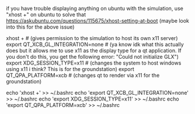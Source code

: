 if you have trouble displaying anything on ubuntu with the simulation, use "xhost +" on ubuntu to solve that 
https://askubuntu.com/questions/115675/xhost-setting-at-boot (maybe look into this for the above issue)


xhost +  # (gives permission to the simulation to host its own x11 server) 
export QT_XCB_GL_INTEGRATION=none   #  (ya know idk what this actually does but it allows me to use x11 as the display type for a qt application. If you don't do this, you get the following error: "Could not initialize GLX")
export XDG_SESSION_TYPE=x11   # (changes the system to host windows using x11 i think? This is for the groundstation)
export QT_QPA_PLATFORM=xcb    # (changes qt to render via x11 for the groundstation)

echo 'xhost +' >> ~/.bashrc
echo 'export QT_XCB_GL_INTEGRATION=none' >> ~/.bashrc
echo 'export XDG_SESSION_TYPE=x11' >> ~/.bashrc
echo 'export QT_QPA_PLATFORM=xcb' >> ~/.bashrc